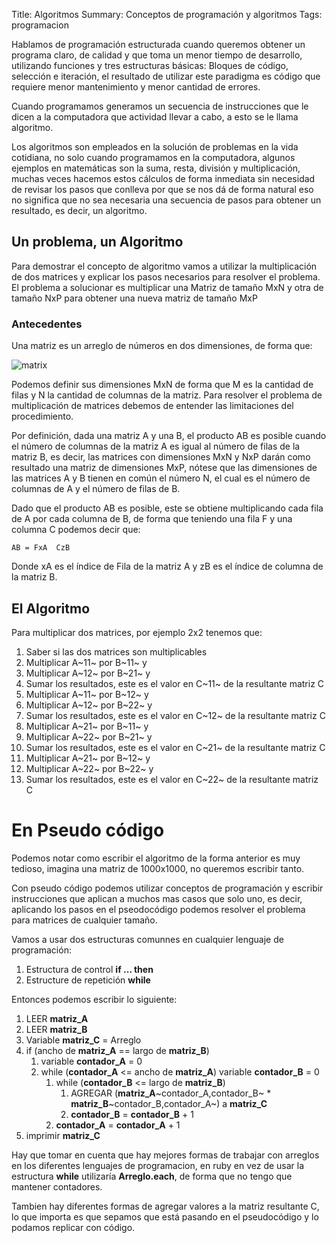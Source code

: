 Title: Algoritmos
Summary: Conceptos de programación y algoritmos
Tags: programacion


Hablamos de programación estructurada cuando queremos obtener un programa claro, de calidad y que toma un menor tiempo de desarrollo, utilizando funciones y tres estructuras básicas: Bloques de código, selección e iteración, el resultado de utilizar este paradigma es código que requiere menor mantenimiento y menor cantidad de errores.

Cuando programamos generamos un secuencia de instrucciones que le dicen a la computadora que actividad llevar a cabo, a esto se le llama algoritmo.

Los algoritmos son empleados en la solución de problemas en la vida cotidiana, no solo cuando programamos en la computadora, algunos ejemplos en matemáticas son la suma, resta, división y multiplicación, muchas veces hacemos estos cálculos de forma inmediata sin necesidad de revisar los pasos que conlleva por que se nos dá de forma natural eso no significa que no sea necesaria una secuencia de pasos para obtener un resultado, es decir, un algoritmo.

## Un problema, un Algoritmo

Para demostrar el concepto de algoritmo vamos a utilizar la multiplicación de dos matrices y explicar los pasos necesarios para resolver el problema.
El problema a solucionar es multiplicar una Matriz de tamaño MxN y otra de tamaño NxP para obtener una nueva matriz de tamaño MxP

### Antecedentes

Una matriz es un arreglo de números en dos dimensiones, de forma que:

![matrix]({filename}/images/matrix.png)

Podemos definir sus dimensiones MxN de forma que M es la cantidad de filas y N la cantidad de columnas de la matriz.
Para resolver el problema de multiplicación de matrices debemos de entender las limitaciones del procedimiento.

Por definición, dada una matriz A y una B, el producto AB es posible cuando el número de columnas de la matriz A es igual al número de filas de la matriz B, es decir, las matrices con dimensiones MxN y NxP darán como resultado una matriz de dimensiones MxP, nótese que las dimensiones de las matrices A y B tienen en común el número N, el cual es el número de columnas de A y el número de filas de B.

Dado que el producto AB es posible, este se obtiene multiplicando cada fila de A por cada columna de B, de forma que teniendo una fila F y una columna C podemos decir que:

```
AB = FxA  CzB
```

Donde xA es el índice de Fila de la matriz A y zB es  el índice de columna de la matriz B.

## El Algoritmo

Para multiplicar dos matrices, por ejemplo 2x2 tenemos que:
1. Saber si las dos matrices son multiplicables
1. Multiplicar A~11~ por B~11~ y
1. Multiplicar A~12~ por B~21~ y
1. Sumar los resultados, este es el valor en  C~11~ de la resultante matriz C
1. Multiplicar A~11~ por B~12~ y
1. Multiplicar A~12~ por B~22~ y
1. Sumar los resultados, este es el valor en  C~12~ de la resultante matriz C
1. Multiplicar A~21~ por B~11~ y
1. Multiplicar A~22~ por B~21~ y
1. Sumar los resultados, este es el valor en  C~21~ de la resultante matriz C
1. Multiplicar A~21~ por B~12~ y
1. Multiplicar A~22~ por B~22~ y
1. Sumar los resultados, este es el valor en C~22~ de la resultante matriz C

# En Pseudo código

Podemos notar como escribir el algoritmo de la forma anterior es muy tedioso, imagina una matriz de 1000x1000, no queremos escribir tanto.

Con pseudo código podemos utilizar conceptos de programación y escribir instrucciones que aplican a muchos mas casos que solo uno, es decir, aplicando los pasos en el pseodocódigo podemos resolver el problema para matrices de cualquier tamaño.

Vamos a usar dos estructuras comunnes en cualquier lenguaje de programación:
1. Estructura de control **if ... then**
1. Estructure de repetición **while**

Entonces podemos escribir lo siguiente:

1.  LEER **matriz_A**
1.  LEER **matriz_B**
1.  Variable **matriz_C** = Arreglo
1.  if (ancho de **matriz_A** == largo de **matriz_B**)
    1.  variable **contador_A** = 0
    1.  while (**contador_A** <= ancho de **matriz_A**)
        variable **contador_B** = 0
        1.  while (**contador_B** <= largo de **matriz_B**)
            1.  AGREGAR  (**matriz_A**~contador_A,contador_B~ * **matriz_B**~contador_B,contador_A~) a **matriz_C**
            1.  **contador_B** = **contador_B** + 1
        1.  **contador_A** = **contador_A** + 1
1.  imprimir **matriz_C**


Hay que tomar en cuenta que hay mejores formas de trabajar con arreglos en los diferentes lenguajes de programacion, en ruby en vez de usar la estructura **while** utilizaría **Arreglo.each**, de forma que no tengo que mantener contadores.

Tambien hay diferentes formas de agregar valores a la matriz resultante C, lo que importa es que sepamos que está pasando en el pseudocódigo y lo podamos replicar con código.
